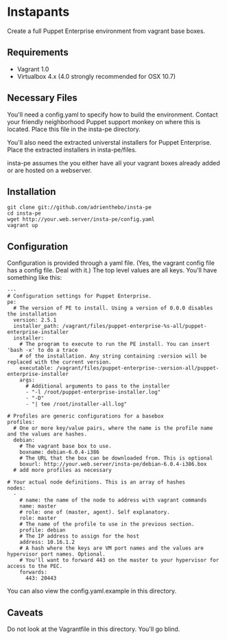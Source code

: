 Instapants
========

Create a full Puppet Enterprise environment from vagrant base boxes.

Requirements
------------

  * Vagrant 1.0
  * Virtualbox 4.x (4.0 strongly recommended for OSX 10.7)

Necessary Files
---------------

You'll need a config.yaml to specify how to build the environment. Contact your
friendly neighborhood Puppet support monkey on where this is located. Place
this file in the insta-pe directory.

You'll also need the extracted universtal installers for Puppet Enterprise.
Place the extracted installers in insta-pe/files.

insta-pe assumes the you either have all your vagrant boxes already added or
are hosted on a webserver.

Installation
------------

    git clone git://github.com/adrienthebo/insta-pe
    cd insta-pe
    wget http://your.web.server/insta-pe/config.yaml
    vagrant up

Configuration
-------------

Configuration is provided through a yaml file. (Yes, the vagrant config file
has a config file. Deal with it.) The top level values are all keys. You'll
have something like this:

    ---
    # Configuration settings for Puppet Enterprise.
    pe:
      # The version of PE to install. Using a version of 0.0.0 disables the installation
      version: 2.5.1
      installer_path: /vagrant/files/puppet-enterprise-%s-all/puppet-enterprise-installer
      installer:
        # The program to execute to run the PE install. You can insert 'bash -x' to do a trace
        # of the installation. Any string containing :version will be replaced with the current version.
        executable: /vagrant/files/puppet-enterprise-:version-all/puppet-enterprise-installer
        args:
          # Additional arguments to pass to the installer
          - "-l /root/puppet-enterprise-installer.log"
          - "-D"
          - "| tee /root/installer-all.log"

    # Profiles are generic configurations for a basebox
    profiles:
      # One or more key/value pairs, where the name is the profile name and the values are hashes.
      debian:
        # The vagrant base box to use.
        boxname: debian-6.0.4-i386
        # The URL that the box can be downloaded from. This is optional
        boxurl: http://your.web.server/insta-pe/debian-6.0.4-i386.box
      # add more profiles as necessary

    # Your actual node definitions. This is an array of hashes
    nodes:
      -
        # name: the name of the node to address with vagrant commands
        name: master
        # role: one of (master, agent). Self explanatory.
        role: master
        # The name of the profile to use in the previous section.
        profile: debian
        # The IP address to assign for the host
        address: 10.16.1.2
        # A hash where the keys are VM port names and the values are hypervisor port names. Optional.
        # You'll want to forward 443 on the master to your hypervisor for access to the PEC.
        forwards:
          443: 20443

You can also view the config.yaml.example in this directory.

Caveats
-------

Do not look at the Vagrantfile in this directory. You'll go blind.
